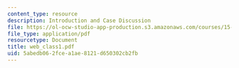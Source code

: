```yaml
---
content_type: resource
description: Introduction and Case Discussion
file: https://ol-ocw-studio-app-production.s3.amazonaws.com/courses/15-521-management-accounting-and-control-spring-2003/5abedb062fcea1ae8121d650302cb2fb_web_class1.pdf
file_type: application/pdf
resourcetype: Document
title: web_class1.pdf
uid: 5abedb06-2fce-a1ae-8121-d650302cb2fb
---
```

